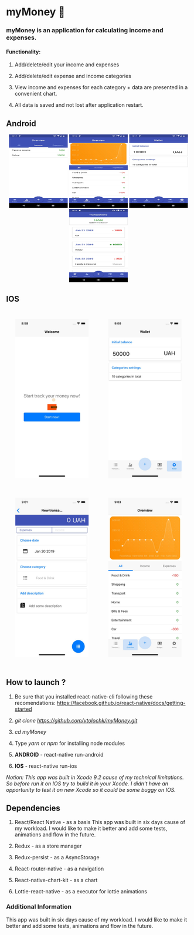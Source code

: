 # myMoney 💸
### myMoney is an application for calculating income and expenses.

#### Functionality:

1. Add/delete/edit your income and expenses

2. Add/delete/edit expense and income categories

3. View income and expenses for each category + data are presented in a convenient chart.

4. All data is saved and not lost after application restart.

## Android

<p align="center">
<img src='./screenshots/android1.jpg' height="200" width="160">
<img src='./screenshots/android2.jpg' height="200" width="160">
<img src='./screenshots/android3.jpg' height="200" width="160">
<img src='./screenshots/android4.jpg' height="200" width="160">
</p>

## IOS

<p align="center">
<img src='./screenshots/iphone1.jpg' style='width: 200px; margin: 25px'>
<img src='./screenshots/iphone2.jpg' style='width: 200px; margin: 25px'>
<img src='./screenshots/iphone3.jpg' style='width: 200px; margin: 25px'>
<img src='./screenshots/iphone4.jpg' style='width: 200px; margin: 25px'>
 </p>

## How to launch ?

1. Be sure that you installed react-native-cli following these recomendations: https://facebook.github.io/react-native/docs/getting-started

2. <i>git clone https://github.com/vtolochk/myMoney.git</i>

3. <i>cd myMoney</i>

4. Type <i>yarn</i> or <i>npm</i> for installing node modules

5. <b>ANDROID</b> - react-native run-android

6. <b>IOS</b> - react-native run-ios

 <i>Notion: This app was built in Xcode 9.2 cause of my technical limitations. So before run it on IOS try to build it in your Xcode. I didn't have an opportunity to test it on new Xcode so it could be some buggy on IOS.</i>

 ## Dependencies

1. React/React Native - as a basis
This app was built in six days cause of my workload. I would like to make it better and add some tests, animations and flow in the future.
2. Redux - as a store manager

3. Redux-persist - as a AsyncStorage

4. React-router-native - as a navigation

5. React-native-chart-kit - as a chart

6. Lottie-react-native - as a executor for lottie animations

### Additional Information
  This app was built in six days cause of my workload. I would like to make it better and add some tests, animations and flow in the future.
